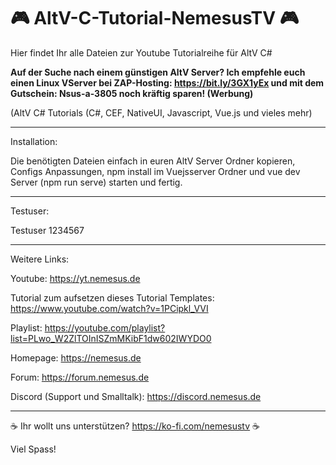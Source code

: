 # 🎮 AltV-C-Tutorial-NemesusTV 🎮
Hier findet Ihr alle Dateien zur Youtube Tutorialreihe für AltV C#

**Auf der Suche nach einem günstigen AltV Server? Ich empfehle euch einen Linux VServer bei ZAP-Hosting: https://bit.ly/3GX1yEx und mit dem Gutschein: Nsus-a-3805 noch kräftig sparen! (Werbung)**

(AltV C# Tutorials (C#, CEF, NativeUI, Javascript, Vue.js und vieles mehr)

---

Installation:

Die benötigten Dateien einfach in euren AltV Server Ordner kopieren, Configs Anpassungen, npm install im Vuejsserver Ordner und vue dev Server (npm run serve) starten und fertig.

---

Testuser:

Testuser
1234567

---

Weitere Links:

Youtube: https://yt.nemesus.de

Tutorial zum aufsetzen dieses Tutorial Templates: https://www.youtube.com/watch?v=1PCipkl_VVI

Playlist: https://youtube.com/playlist?list=PLwo_W2ZlTOInISZmMKibF1dw602IWYDO0

Homepage: https://nemesus.de

Forum: https://forum.nemesus.de

Discord (Support und Smalltalk): https://discord.nemesus.de

---

☕ Ihr wollt uns unterstützen? https://ko-fi.com/nemesustv ☕

Viel Spass!
